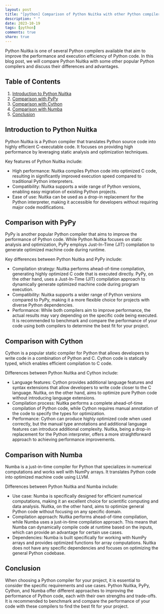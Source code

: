 ```yaml
---
layout: post
title: "[python] Comparison of Python Nuitka with other Python compilers"
description: " "
date: 2023-10-19
tags: [python]
comments: true
share: true
---
```


Python Nuitka is one of several Python compilers available that aim to improve the performance and execution efficiency of Python code. In this blog post, we will compare Python Nuitka with some other popular Python compilers and discuss their differences and advantages.

## Table of Contents
1. [Introduction to Python Nuitka](#introduction-to-nuitka)
2. [Comparison with PyPy](#comparison-with-pypy)
3. [Comparison with Cython](#comparison-with-cython)
4. [Comparison with Numba](#comparison-with-numba)
5. [Conclusion](#conclusion)

## Introduction to Python Nuitka
Python Nuitka is a Python compiler that translates Python source code into highly efficient C-executable code. It focuses on providing high performance by leveraging static analysis and optimization techniques.

Key features of Python Nuitka include:
- High performance: Nuitka compiles Python code into optimized C code, resulting in significantly improved execution speed compared to traditional Python interpreters.
- Compatibility: Nuitka supports a wide range of Python versions, enabling easy migration of existing Python projects.
- Ease of use: Nuitka can be used as a drop-in replacement for the Python interpreter, making it accessible for developers without requiring major code modifications.

## Comparison with PyPy
PyPy is another popular Python compiler that aims to improve the performance of Python code. While Python Nuitka focuses on static analysis and optimization, PyPy employs Just-In-Time (JIT) compilation to generate optimized machine code during runtime.

Key differences between Python Nuitka and PyPy include:
- Compilation strategy: Nuitka performs ahead-of-time compilation, generating highly optimized C code that is executed directly. PyPy, on the other hand, uses a Just-In-Time (JIT) compilation approach to dynamically generate optimized machine code during program execution.
- Compatibility: Nuitka supports a wider range of Python versions compared to PyPy, making it a more flexible choice for projects with diverse Python dependencies.
- Performance: While both compilers aim to improve performance, the actual results may vary depending on the specific code being executed. It is recommended to benchmark and compare the performance of your code using both compilers to determine the best fit for your project.

## Comparison with Cython
Cython is a popular static compiler for Python that allows developers to write code in a combination of Python and C. Cython code is statically typed, which enables efficient compilation to C code.

Differences between Python Nuitka and Cython include:
- Language features: Cython provides additional language features and syntax extensions that allow developers to write code closer to the C language. Nuitka, on the other hand, aims to optimize pure Python code without introducing language extensions.
- Compilation process: Nuitka performs a complete ahead-of-time compilation of Python code, while Cython requires manual annotation of the code to specify the types for optimization.
- Performance: Cython can produce highly optimized code when used correctly, but the manual type annotations and additional language features can introduce additional complexity. Nuitka, being a drop-in replacement for the Python interpreter, offers a more straightforward approach to achieving performance improvements.

## Comparison with Numba
Numba is a just-in-time compiler for Python that specializes in numerical computations and works well with NumPy arrays. It translates Python code into optimized machine code using LLVM.

Differences between Python Nuitka and Numba include:
- Use case: Numba is specifically designed for efficient numerical computations, making it an excellent choice for scientific computing and data analysis. Nuitka, on the other hand, aims to optimize general Python code without focusing on any specific domain.
- Compilation approach: Nuitka performs ahead-of-time compilation, while Numba uses a just-in-time compilation approach. This means that Numba can dynamically compile code at runtime based on the inputs, which can provide an advantage for certain use cases.
- Dependencies: Numba is built specifically for working with NumPy arrays and provides optimized functions for array computations. Nuitka does not have any specific dependencies and focuses on optimizing the general Python codebase.

## Conclusion
When choosing a Python compiler for your project, it is essential to consider the specific requirements and use cases. Python Nuitka, PyPy, Cython, and Numba offer different approaches to improving the performance of Python code, each with their own strengths and trade-offs. It is recommended to benchmark and compare the performance of your code with these compilers to find the best fit for your project.